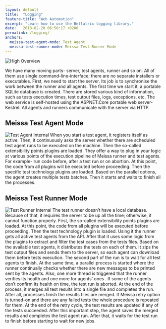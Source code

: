```yaml
---
layout: default
title:  "Logging"
feature-title: "Web Automation"
excerpt: "Learn how to use the Bellatrix logging library."
date:   2018-02-20 06:50:17 +0200
permalink: /logging/
anchors:
  meissa-test-agent-mode: Test Agent
  meissa-test-runner-mode: Meissa Test Runner Mode
---
```

![High Overview](https://i.imgur.com/dqJlM0f.png)

We have many moving parts- server, test agents, runner and so on. All of them use single command-line-interface; there are no separate installers or executables.
First, we need to start the server. Its job is to synchronise the work between the runner and all agents. The first time we start it, a portable SQLite database is created. There are stored various kind of information, such as tests execution times, test output files, logs, exceptions, etc. The web service is self-hosted using the ASPNET.Core portable web server- Kestrel. All agents and runners communicate with the server via HTTP. 
## Meissa Test Agent Mode ##
![Test Agent Internal](https://i.imgur.com/6WtrVMN.png)
When you start a test agent, it registers itself as active. Then, it continuously asks the server whether there are scheduled test agent runs to be executed on the machine.
Then the so-called extensibility points plugins are loaded. They offer a way to plug in your logic at various points of the execution pipeline of Meissa runner and test agents. For example- run code before, after a test run or on abortion. At this point, the code from all plugins will be executed before proceeding. Then the specific test technology plugins are loaded. Based on the parallel options, the agent creates multiple tests batches. Then it starts and waits to finish all the processes.
## Meissa Test Runner Mode ##
![Test Runner Internal](https://i.imgur.com/O5h80ge.png)
The test runner doesn’t have a local database. Because of that, it requires the server to be up all the time; otherwise, it cannot function properly.
First, the so-called extensibility points plugins are loaded. At this point, the code from all plugins will be executed before proceeding. Then the test technology plugin is loaded.
Using it the runner gets all active test agents from the API. After that it uses some logic from the plugins to extract and filter the test cases from the tests files. Based on the available test agents, it distributes the tests on each of them. It zips the test output files and sends them to the server, so each agent can download them before tests execution.
The second part of the run is to wait for all test agents to finish. At the same time, a parallel process is started where the runner continually checks whether there are new messages to be printed sent by the agents. Also, one more thread is triggered that the runner verifies its health and one more for agents’ ones . If some of the agents don’t confirm its health on time, the test run is aborted. 
At the end of the process, it merges all test results into a single file and completes the run.
After all, processes finish the results files are merged. 
If Meissa retry option is turned-on and there are any failed tests the whole procedure is repeated for them. At the end of the retry cycle, the test results are updated if any of the tests succeeded. 
After this important step, the agent saves the merged results and completes the test agent run. After that, it waits for the test run to finish before starting to wait for new jobs.
